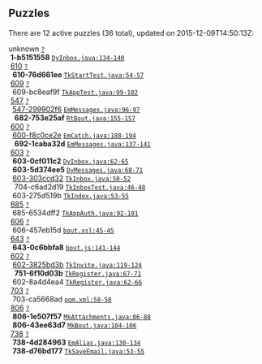 ## Puzzles

There are 12 active puzzles (36 total), updated on 2015-12-09T14:50:13Z:


unknown [`?`](../blob/master/?)<br/>
&nbsp;**1-b5151558** [`DyInbox.java:134-140`](../blob/master/netbout-web/src/main/java/com/netbout/dynamo/DyInbox.java#L134-L140)<br/>
&nbsp;[610](https://github.com/yegor256/netbout/issues/610) [`?`](../blob/master/?)<br/>
&nbsp;&nbsp;**610-76d661ee** [`TkStartTest.java:54-57`](../blob/master/netbout-web/src/test/java/com/netbout/rest/bout/TkStartTest.java#L54-L57)<br/>
&nbsp;[609](https://github.com/yegor256/netbout/issues/609) [`?`](../blob/master/?)<br/>
&nbsp;&nbsp;609-bc8eaf9f [`TkAppTest.java:99-102`](../blob/master/netbout-web/src/test/java/com/netbout/rest/TkAppTest.java#L99-L102)<br/>
&nbsp;[547](https://github.com/yegor256/netbout/issues/547) [`?`](../blob/master/?)<br/>
&nbsp;&nbsp;[547-299902f6](https://github.com/yegor256/netbout/issues/682) [`EmMessages.java:96-97`](../blob/master/netbout-web/src/main/java/com/netbout/email/EmMessages.java#L96-L97)<br/>
&nbsp;&nbsp;&nbsp;**682-753e25af** [`RtBout.java:155-157`](../blob/master/netbout-client/src/main/java/com/netbout/client/RtBout.java#L155-L157)<br/>
&nbsp;[600](https://github.com/yegor256/netbout/issues/600) [`?`](../blob/master/?)<br/>
&nbsp;&nbsp;[600-f8c0ce2e](https://github.com/yegor256/netbout/issues/692) [`EmCatch.java:188-194`](../blob/master/netbout-web/src/main/java/com/netbout/email/EmCatch.java#L188-L194)<br/>
&nbsp;&nbsp;&nbsp;**692-1caba32d** [`EmMessages.java:137-141`](../blob/master/netbout-web/src/main/java/com/netbout/email/EmMessages.java#L137-L141)<br/>
&nbsp;[603](https://github.com/yegor256/netbout/issues/603) [`?`](../blob/master/?)<br/>
&nbsp;&nbsp;**603-0cf011c2** [`DyInbox.java:62-65`](../blob/master/netbout-web/src/main/java/com/netbout/dynamo/DyInbox.java#L62-L65)<br/>
&nbsp;&nbsp;**603-5d374ee5** [`DyMessages.java:68-71`](../blob/master/netbout-web/src/main/java/com/netbout/dynamo/DyMessages.java#L68-L71)<br/>
&nbsp;&nbsp;[603-303ccd32](https://github.com/yegor256/netbout/issues/704) [`TkInbox.java:50-52`](../blob/master/netbout-web/src/main/java/com/netbout/rest/TkInbox.java#L50-L52)<br/>
&nbsp;&nbsp;&nbsp;704-c6ad2d19 [`TkInboxTest.java:46-48`](../blob/master/netbout-web/src/test/java/com/netbout/rest/TkInboxTest.java#L46-L48)<br/>
&nbsp;&nbsp;603-275d519b [`TkIndex.java:53-55`](../blob/master/netbout-web/src/main/java/com/netbout/rest/bout/TkIndex.java#L53-L55)<br/>
&nbsp;[685](https://github.com/yegor256/netbout/issues/685) [`?`](../blob/master/?)<br/>
&nbsp;&nbsp;685-6534dff2 [`TkAppAuth.java:92-101`](../blob/master/netbout-web/src/main/java/com/netbout/rest/TkAppAuth.java#L92-L101)<br/>
&nbsp;[606](https://github.com/yegor256/netbout/issues/606) [`?`](../blob/master/?)<br/>
&nbsp;&nbsp;606-457eb15d [`bout.xsl:45-45`](../blob/master/netbout-web/src/main/xsl/bout.xsl#L45-L45)<br/>
&nbsp;[643](https://github.com/yegor256/netbout/issues/643) [`?`](../blob/master/?)<br/>
&nbsp;&nbsp;**643-0c6bbfa8** [`bout.js:141-144`](../blob/master/netbout-web/src/main/js/bout.js#L141-L144)<br/>
&nbsp;[602](https://github.com/yegor256/netbout/issues/602) [`?`](../blob/master/?)<br/>
&nbsp;&nbsp;[602-3825bd3b](https://github.com/yegor256/netbout/issues/751) [`TkInvite.java:119-124`](../blob/master/netbout-web/src/main/java/com/netbout/rest/bout/TkInvite.java#L119-L124)<br/>
&nbsp;&nbsp;&nbsp;**751-6f10d03b** [`TkRegister.java:67-71`](../blob/master/netbout-web/src/main/java/com/netbout/rest/login/TkRegister.java#L67-L71)<br/>
&nbsp;&nbsp;602-8a4d4ea4 [`TkRegister.java:62-66`](../blob/master/netbout-web/src/main/java/com/netbout/rest/login/TkRegister.java#L62-L66)<br/>
&nbsp;[703](https://github.com/yegor256/netbout/issues/703) [`?`](../blob/master/?)<br/>
&nbsp;&nbsp;703-ca5668ad [`pom.xml:58-58`](../blob/master/netbout-web/pom.xml#L58-L58)<br/>
&nbsp;[806](https://github.com/yegor256/netbout/issues/806) [`?`](../blob/master/?)<br/>
&nbsp;&nbsp;**806-1e507f57** [`MkAttachments.java:86-88`](../blob/master/netbout-client/src/main/java/com/netbout/mock/MkAttachments.java#L86-L88)<br/>
&nbsp;&nbsp;**806-43ee63d7** [`MkBout.java:104-106`](../blob/master/netbout-client/src/main/java/com/netbout/mock/MkBout.java#L104-L106)<br/>
&nbsp;[738](https://github.com/yegor256/netbout/issues/738) [`?`](../blob/master/?)<br/>
&nbsp;&nbsp;**738-4d284963** [`EmAlias.java:130-134`](../blob/master/netbout-web/src/main/java/com/netbout/email/EmAlias.java#L130-L134)<br/>
&nbsp;&nbsp;**738-d76bd177** [`TkSaveEmail.java:53-55`](../blob/master/netbout-web/src/main/java/com/netbout/rest/account/TkSaveEmail.java#L53-L55)<br/>
